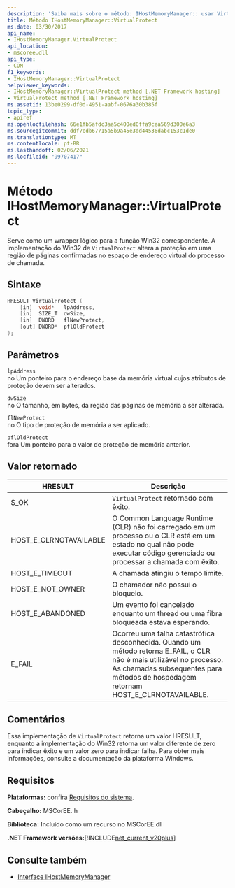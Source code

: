 ```yaml
---
description: 'Saiba mais sobre o método: IHostMemoryManager:: usar VirtualProtect'
title: Método IHostMemoryManager::VirtualProtect
ms.date: 03/30/2017
api_name:
- IHostMemoryManager.VirtualProtect
api_location:
- mscoree.dll
api_type:
- COM
f1_keywords:
- IHostMemoryManager::VirtualProtect
helpviewer_keywords:
- IHostMemoryManager::VirtualProtect method [.NET Framework hosting]
- VirtualProtect method [.NET Framework hosting]
ms.assetid: 13be0299-df0d-4951-aabf-0676a30b385f
topic_type:
- apiref
ms.openlocfilehash: 66e1fb5afdc3aa5c400ed0ffa9cea569d300e6a3
ms.sourcegitcommit: ddf7edb67715a5b9a45e3dd44536dabc153c1de0
ms.translationtype: MT
ms.contentlocale: pt-BR
ms.lasthandoff: 02/06/2021
ms.locfileid: "99707417"
---
```

# <a name="ihostmemorymanagervirtualprotect-method"></a>Método IHostMemoryManager::VirtualProtect

Serve como um wrapper lógico para a função Win32 correspondente. A implementação do Win32 de `VirtualProtect` altera a proteção em uma região de páginas confirmadas no espaço de endereço virtual do processo de chamada.  
  
## <a name="syntax"></a>Sintaxe  
  
```cpp  
HRESULT VirtualProtect (  
    [in]  void*   lpAddress,  
    [in]  SIZE_T  dwSize,  
    [in]  DWORD   flNewProtect,  
    [out] DWORD*  pflOldProtect  
);  
```  
  
## <a name="parameters"></a>Parâmetros  

 `lpAddress`  
 no Um ponteiro para o endereço base da memória virtual cujos atributos de proteção devem ser alterados.  
  
 `dwSize`  
 no O tamanho, em bytes, da região das páginas de memória a ser alterada.  
  
 `flNewProtect`  
 no O tipo de proteção de memória a ser aplicado.  
  
 `pflOldProtect`  
 fora Um ponteiro para o valor de proteção de memória anterior.  
  
## <a name="return-value"></a>Valor retornado  
  
|HRESULT|Descrição|  
|-------------|-----------------|  
|S_OK|`VirtualProtect` retornado com êxito.|  
|HOST_E_CLRNOTAVAILABLE|O Common Language Runtime (CLR) não foi carregado em um processo ou o CLR está em um estado no qual não pode executar código gerenciado ou processar a chamada com êxito.|  
|HOST_E_TIMEOUT|A chamada atingiu o tempo limite.|  
|HOST_E_NOT_OWNER|O chamador não possui o bloqueio.|  
|HOST_E_ABANDONED|Um evento foi cancelado enquanto um thread ou uma fibra bloqueada estava esperando.|  
|E_FAIL|Ocorreu uma falha catastrófica desconhecida. Quando um método retorna E_FAIL, o CLR não é mais utilizável no processo. As chamadas subsequentes para métodos de hospedagem retornam HOST_E_CLRNOTAVAILABLE.|  
  
## <a name="remarks"></a>Comentários  

 Essa implementação de `VirtualProtect` retorna um valor HRESULT, enquanto a implementação do Win32 retorna um valor diferente de zero para indicar êxito e um valor zero para indicar falha. Para obter mais informações, consulte a documentação da plataforma Windows.  
  
## <a name="requirements"></a>Requisitos  

 **Plataformas:** confira [Requisitos do sistema](../../get-started/system-requirements.md).  
  
 **Cabeçalho:** MSCorEE. h  
  
 **Biblioteca:** Incluído como um recurso no MSCorEE.dll  
  
 **.NET Framework versões:**[!INCLUDE[net_current_v20plus](../../../../includes/net-current-v20plus-md.md)]  
  
## <a name="see-also"></a>Consulte também

- [Interface IHostMemoryManager](ihostmemorymanager-interface.md)
